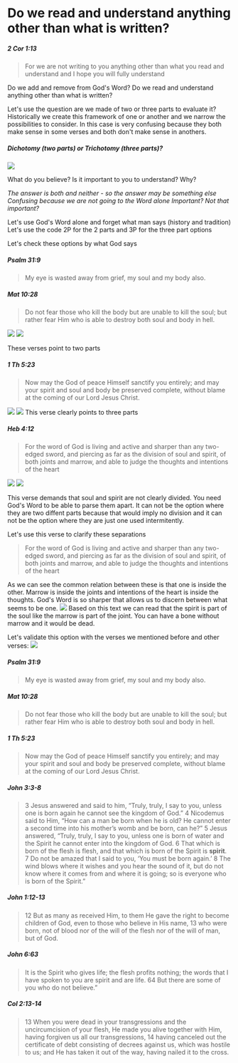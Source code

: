 # Do we read and understand anything other than what is written?

##### 2 Cor 1:13
>For we are <font class="orange-font">not writing to you anything other than what you read and understand</font> and I hope you will fully understand

Do we add and remove from God's Word?
Do we read and understand anything other than what is written?

Let's use the question are we made of two or three parts to evaluate it?
Historically we create this framework of one or another and we narrow the possibilities to consider. In this case is very confusing because they both make sense in some verses and both don't make sense in anothers.

##### Dichotomy (two parts) or Trichotomy (three parts)?
![](/img/part-options.png)

What do you believe? Is it important to you to understand? Why?


*The answer is both and neither - so the answer may be something else
Confusing because we are not going to the Word alone
Important? Not that important?*

Let's use God's Word alone and forget what man says (history and tradition)
Let's use the code 2P for the 2 parts and 3P for the three part options


Let's check these options by what God says


##### Psalm 31:9
>My eye is wasted away from grief, my <font class="orange-font">soul</font> and my <font class="orange-font">body</font> also.
##### Mat 10:28
>Do not fear those who kill the <font class="orange-font">body</font> but are unable to kill the <font class="orange-font">soul</font>; but rather fear Him who is able to destroy both <font class="orange-font">soul</font> and <font class="orange-font">body</font> in hell.

![](/img/not-3p.png)  ![](img/yes-2p.png)

These verses point to two parts


##### 1 Th 5:23
>Now may the God of peace Himself sanctify you entirely; and may your <font class="orange-font">spirit and soul and body</font> be preserved complete, without blame at the coming of our Lord Jesus Christ.

![](img/yes-3p.png)  ![](/img/not-2p.png)
This verse clearly points to three parts


##### Heb 4:12
>For the word of God is living and active and sharper than any two-edged sword, and <font class="orange-font">piercing as far as the division of soul and spirit</font>, of both joints and marrow, and able to judge the thoughts and intentions of the heart

![](img/not-3p.png) ![](img/not-2p.png)

This verse demands that soul and spirit are not clearly divided. You need God's Word to be able to parse them apart. It can not be the option where they are two diffent parts because that would imply no division and it can not be the option where they are just one used intermitently.


Let's use this verse to clarify these separations
>For the word of God is living and active and sharper than any two-edged sword, and piercing as far as <font class="orange-font">the division of soul and spirit</font>, of <font class="orange-font">both joints and marrow</font>, and able to <font class="orange-font">judge the thoughts and intentions of the heart</font>

As we can see the common relation between these is that one is inside the other. Marrow is inside the joints and intentions of the heart is inside the thoughts. God's Word is so sharper that allows us to discern between what seems to be one.
![](img/3p-in-2p-explained.png)
Based on this text we can read that the spirit is part of the soul like the marrow is part of the joint. You can have a bone without marrow and it would be dead.

Let's validate this option with the verses we mentioned before and other verses:
![](img/3p-in-2p.png)

##### Psalm 31:9
>My eye is wasted away from grief, my <font class="orange-font">soul</font> and my <font class="orange-font">body</font> also.
##### Mat 10:28
>Do not fear those who kill the <font class="orange-font">body</font> but are unable to kill the <font class="orange-font">soul</font>; but rather fear Him who is able to destroy both <font class="orange-font">soul</font> and <font class="orange-font">body</font> in hell.
##### 1 Th 5:23
>Now may the God of peace Himself sanctify you entirely; and may your <font class="orange-font">spirit and soul and body</font> be preserved complete, without blame at the coming of our Lord Jesus Christ.
##### John 3:3-8
>3 Jesus answered and said to him, “Truly, truly, I say to you, unless one is <font class="orange-font">born again</font> he <font class="orange-font">cannot see the kingdom of God</font>.” 
>4 Nicodemus said to Him, “How can a man be born when he is old? He cannot enter a second time into his mother’s womb and be born, can he?” 5 Jesus answered, “Truly, truly, I say to you, unless one <font class="orange-font">is born of water and the Spirit</font> he cannot enter into the kingdom of God. 6 <font class="orange-font">That which is born of the flesh is flesh, and that which is born of the Spirit is <strong>spirit</strong>.</font> 7 Do not be amazed that I said to you, ‘You must be born again.’ 8 The wind blows where it wishes and you hear the sound of it, but do not know where it comes from and where it is going; so is <font class="orange-font">everyone who is born of the Spirit</font>.”
##### John 1:12-13
>12 But as many as received Him, to them He gave the right to become children of God, even to those who believe in His name, 13 <font class="orange-font">who were born, not of blood nor of the will of the flesh nor of the will of man, but of God.</font>
##### John 6:63
>It is the <font class="orange-font">Spirit who gives life</font>; the flesh profits nothing; the words that I have spoken to you are spirit and are life. 64 But there are some of you <font class="orange-font">who do not believe</font>.”
##### Col 2:13-14
>13 When you were <font class="orange-font">dead in your transgressions</font> and the uncircumcision of your flesh, <font class="orange-font">He made you alive</font> together with Him, having forgiven us all our transgressions, 14 having canceled out the certificate of debt consisting of decrees against us, which was hostile to us; and He has taken it out of the way, having nailed it to the cross.

